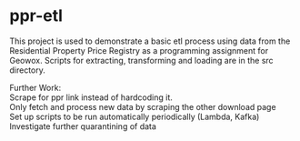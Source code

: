 # ppr-etl

This project is used to demonstrate a basic etl process using data from the Residential Property Price Registry as a programming assignment for Geowox. Scripts for extracting, transforming and loading are in the src directory.


Further Work:  
Scrape for ppr link instead of hardcoding it.  
Only fetch and process new data by scraping the other download page  
Set up scripts to be run automatically periodically (Lambda, Kafka)  
Investigate further quarantining of data